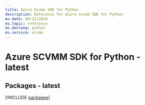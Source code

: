 ```yaml
---
title: Azure Scvmm SDK for Python
description: Reference for Azure Scvmm SDK for Python
ms.date: 09/12/2024
ms.topic: reference
ms.devlang: python
ms.service: scvmm
---
```

# Azure SCVMM SDK for Python - latest
## Packages - latest
[!INCLUDE [packages](scvmm-index.md)]